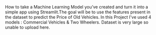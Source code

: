 How to take a Machine Learning Model you’ve created and turn it into a simple app using Streamlit.The goal will be to use the features present in the dataset to predict the Price of Old Vehicles. In this Project I've used 4 models : Commercial Vehicles & Two Wheelers. Dataset is very large so unable to upload here.

